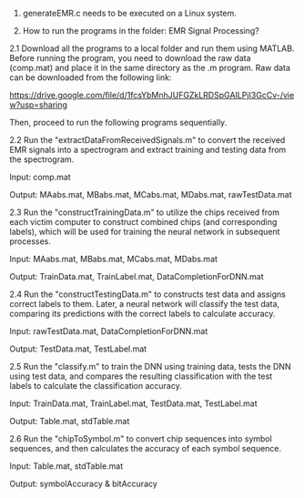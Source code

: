 1. generateEMR.c needs to be executed on a Linux system.

2. How to run the programs in the folder: EMR Signal Processing?

2.1 Download all the programs to a local folder and run them using MATLAB. Before running the program, you need to download the raw data (comp.mat) and place it in the same directory as the .m program. Raw data can be downloaded from the following link:

https://drive.google.com/file/d/1fcsYbMnhJUFGZkLRDSpGAILPjI3GcCv-/view?usp=sharing

Then, proceed to run the following programs sequentially.

2.2 Run the "extractDataFromReceivedSignals.m" to convert the received EMR signals into a spectrogram and extract training and testing data from the spectrogram.

Input: comp.mat

Output: MAabs.mat, MBabs.mat, MCabs.mat, MDabs.mat, rawTestData.mat

2.3 Run the "constructTrainingData.m" to utilize the chips received from each victim computer to construct combined chips (and corresponding labels), which will be used for training the neural network in subsequent processes.

Input: MAabs.mat, MBabs.mat, MCabs.mat, MDabs.mat

Output: TrainData.mat, TrainLabel.mat, DataCompletionForDNN.mat

2.4 Run the "constructTestingData.m" to constructs test data and assigns correct labels to them. Later, a neural network will classify the test data, comparing its predictions with the correct labels to calculate accuracy. 

Input: rawTestData.mat, DataCompletionForDNN.mat

Output: TestData.mat, TestLabel.mat

2.5 Run the "classify.m" to train the DNN using training data, tests the DNN using test data, and compares the resulting classification with the test labels to calculate the classification accuracy.

Input: TrainData.mat, TrainLabel.mat, TestData.mat, TestLabel.mat

Output: Table.mat, stdTable.mat

2.6 Run the "chipToSymbol.m" to convert chip sequences into symbol sequences, and then calculates the accuracy of each symbol sequence.

Input: Table.mat, stdTable.mat

Output: symbolAccuracy & bitAccuracy

